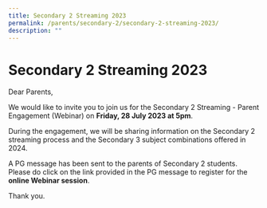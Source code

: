 ```yaml
---
title: Secondary 2 Streaming 2023
permalink: /parents/secondary-2/secondary-2-streaming-2023/
description: ""
---
```

# **Secondary 2 Streaming 2023**  
  
Dear Parents,  
  
We would like to invite you to join us for the Secondary 2 Streaming - Parent Engagement (Webinar) on **Friday, 28 July 2023 at 5pm**.

During the engagement, we will be sharing information on the Secondary 2 streaming process and the Secondary 3 subject combinations offered in 2024.

A PG message has been sent to the parents of Secondary 2 students. Please do click on the link provided in the PG message to register for the **online Webinar session**.

Thank you.